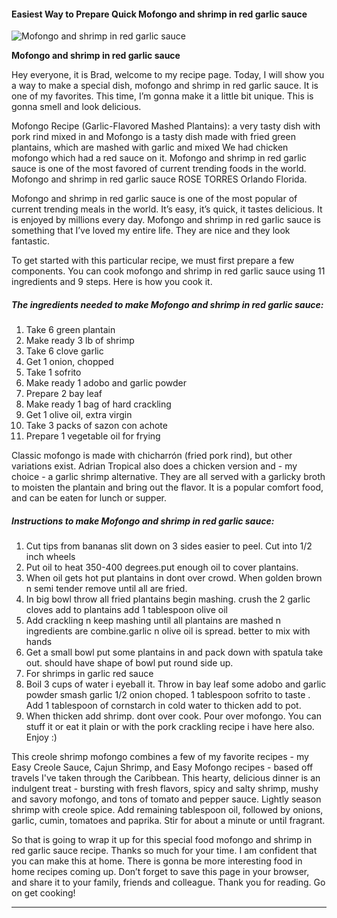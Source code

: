             

#### Easiest Way to Prepare Quick Mofongo and shrimp in red garlic sauce

![Mofongo and shrimp in red garlic sauce](https://img-global.cpcdn.com/recipes/5617199103344640/751x532cq70/mofongo-and-shrimp-in-red-garlic-sauce-recipe-main-photo.jpg)

**Mofongo and shrimp in red garlic sauce**

Hey everyone, it is Brad, welcome to my recipe page. Today, I will show you a way to make a special dish, mofongo and shrimp in red garlic sauce. It is one of my favorites. This time, I’m gonna make it a little bit unique. This is gonna smell and look delicious.

Mofongo Recipe (Garlic-Flavored Mashed Plantains): a very tasty dish with pork rind mixed in and Mofongo is a tasty dish made with fried green plantains, which are mashed with garlic and mixed We had chicken mofongo which had a red sauce on it. Mofongo and shrimp in red garlic sauce is one of the most favored of current trending foods in the world. Mofongo and shrimp in red garlic sauce ROSE TORRES Orlando Florida.

Mofongo and shrimp in red garlic sauce is one of the most popular of current trending meals in the world. It’s easy, it’s quick, it tastes delicious. It is enjoyed by millions every day. Mofongo and shrimp in red garlic sauce is something that I’ve loved my entire life. They are nice and they look fantastic.

To get started with this particular recipe, we must first prepare a few components. You can cook mofongo and shrimp in red garlic sauce using 11 ingredients and 9 steps. Here is how you cook it.

##### The ingredients needed to make Mofongo and shrimp in red garlic sauce:

1.  Take 6 green plantain
2.  Make ready 3 lb of shrimp
3.  Take 6 clove garlic
4.  Get 1 onion, chopped
5.  Take 1 sofrito
6.  Make ready 1 adobo and garlic powder
7.  Prepare 2 bay leaf
8.  Make ready 1 bag of hard crackling
9.  Get 1 olive oil, extra virgin
10.  Take 3 packs of sazon con achote
11.  Prepare 1 vegetable oil for frying

Classic mofongo is made with chicharrón (fried pork rind), but other variations exist. Adrian Tropical also does a chicken version and - my choice - a garlic shrimp alternative. They are all served with a garlicky broth to moisten the plantain and bring out the flavor. It is a popular comfort food, and can be eaten for lunch or supper.

##### Instructions to make Mofongo and shrimp in red garlic sauce:

1.  Cut tips from bananas slit down on 3 sides easier to peel. Cut into 1/2 inch wheels
2.  Put oil to heat 350-400 degrees.put enough oil to cover plantains.
3.  When oil gets hot put plantains in dont over crowd. When golden brown n semi tender remove until all are fried.
4.  In big bowl throw all fried plantains begin mashing. crush the 2 garlic cloves add to plantains add 1 tablespoon olive oil
5.  Add crackling n keep mashing until all plantains are mashed n ingredients are combine.garlic n olive oil is spread. better to mix with hands
6.  Get a small bowl put some plantains in and pack down with spatula take out. should have shape of bowl put round side up.
7.  For shrimps in garlic red sauce
8.  Boil 3 cups of water i eyeball it. Throw in bay leaf some adobo and garlic powder smash garlic 1/2 onion choped. 1 tablespoon sofrito to taste . Add 1 tablespoon of cornstarch in cold water to thicken add to pot.
9.  When thicken add shrimp. dont over cook. Pour over mofongo. You can stuff it or eat it plain or with the pork crackling recipe i have here also. Enjoy :)

This creole shrimp mofongo combines a few of my favorite recipes - my Easy Creole Sauce, Cajun Shrimp, and Easy Mofongo recipes - based off travels I've taken through the Caribbean. This hearty, delicious dinner is an indulgent treat - bursting with fresh flavors, spicy and salty shrimp, mushy and savory mofongo, and tons of tomato and pepper sauce. Lightly season shrimp with creole spice. Add remaining tablespoon oil, followed by onions, garlic, cumin, tomatoes and paprika. Stir for about a minute or until fragrant.

So that is going to wrap it up for this special food mofongo and shrimp in red garlic sauce recipe. Thanks so much for your time. I am confident that you can make this at home. There is gonna be more interesting food in home recipes coming up. Don’t forget to save this page in your browser, and share it to your family, friends and colleague. Thank you for reading. Go on get cooking!

* * *